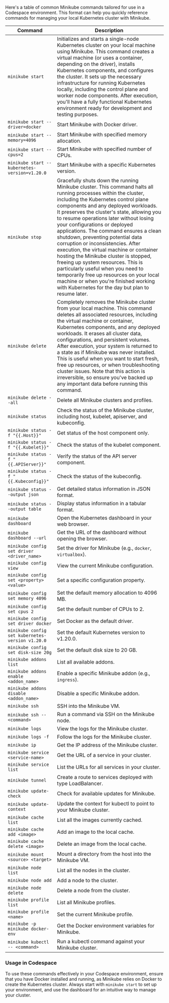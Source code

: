 Here's a table of common Minikube commands tailored for use in a Codespace environment. This format can help you quickly reference commands for managing your local Kubernetes cluster with Minikube.

| **Command**                          | **Description**                                             |
|--------------------------------------|-------------------------------------------------------------|
| `minikube start`                    | Initializes and starts a single-node Kubernetes cluster on your local machine using Minikube. This command creates a virtual machine (or uses a container, depending on the driver), installs Kubernetes components, and configures the cluster. It sets up the necessary infrastructure for running Kubernetes locally, including the control plane and worker node components. After execution, you'll have a fully functional Kubernetes environment ready for development and testing purposes. |
| `minikube start --driver=docker`    | Start Minikube with Docker driver.                          |
| `minikube start --memory=4096`      | Start Minikube with specified memory allocation.            |
| `minikube start --cpus=2`           | Start Minikube with specified number of CPUs.               |
| `minikube start --kubernetes-version=v1.20.0` | Start Minikube with a specific Kubernetes version. |
| `minikube stop`                     | Gracefully shuts down the running Minikube cluster. This command halts all running processes within the cluster, including the Kubernetes control plane components and any deployed workloads. It preserves the cluster's state, allowing you to resume operations later without losing your configurations or deployed applications. The command ensures a clean shutdown, preventing potential data corruption or inconsistencies. After execution, the virtual machine or container hosting the Minikube cluster is stopped, freeing up system resources. This is particularly useful when you need to temporarily free up resources on your local machine or when you're finished working with Kubernetes for the day but plan to resume later. |
| `minikube delete`                   | Completely removes the Minikube cluster from your local machine. This command deletes all associated resources, including the virtual machine or container, Kubernetes components, and any deployed workloads. It erases all cluster data, configurations, and persistent volumes. After execution, your system is returned to a state as if Minikube was never installed. This is useful when you want to start fresh, free up resources, or when troubleshooting cluster issues. Note that this action is irreversible, so ensure you've backed up any important data before running this command. |
| `minikube delete --all`             | Delete all Minikube clusters and profiles.                  |
| `minikube status`                   | Check the status of the Minikube cluster, including host, kubelet, apiserver, and kubeconfig. |
| `minikube status -f "{{.Host}}"`      | Get status of the host component only.                      |
| `minikube status -f "{{.Kubelet}}"`   | Check the status of the kubelet component.                  |
| `minikube status -f "{{.APIServer}}"` | Verify the status of the API server component.              |
| `minikube status -f "{{.Kubeconfig}}"` | Check the status of the kubeconfig.                        |
| `minikube status --output json`     | Get detailed status information in JSON format.             |
| `minikube status --output table`    | Display status information in a tabular format.             |
| `minikube dashboard`                | Open the Kubernetes dashboard in your web browser.          |
| `minikube dashboard --url`          | Get the URL of the dashboard without opening the browser.   |
| `minikube config set driver <driver_name>` | Set the driver for Minikube (e.g., `docker`, `virtualbox`). |
| `minikube config view`              | View the current Minikube configuration.                    |
| `minikube config set <property> <value>` | Set a specific configuration property.                 |
| `minikube config set memory 4096`        | Set the default memory allocation to 4096 MB.          |
| `minikube config set cpus 2`             | Set the default number of CPUs to 2.                   |
| `minikube config set driver docker`      | Set Docker as the default driver.                      |
| `minikube config set kubernetes-version v1.20.0` | Set the default Kubernetes version to v1.20.0. |
| `minikube config set disk-size 20g`      | Set the default disk size to 20 GB.                    |
| `minikube addons list`              | List all available addons.                                  |
| `minikube addons enable <addon_name>` | Enable a specific Minikube addon (e.g., `ingress`).       |
| `minikube addons disable <addon_name>` | Disable a specific Minikube addon.                       |
| `minikube ssh`                      | SSH into the Minikube VM.                                   |
| `minikube ssh -- <command>`         | Run a command via SSH on the Minikube node.                 |
| `minikube logs`                     | View the logs for the Minikube cluster.                     |
| `minikube logs -f`                  | Follow the logs for the Minikube cluster.                   |
| `minikube ip`                       | Get the IP address of the Minikube cluster.                 |
| `minikube service <service-name>`   | Get the URL of a service in your cluster.                   |
| `minikube service list`             | List the URLs for all services in your cluster.             |
| `minikube tunnel`                   | Create a route to services deployed with type LoadBalancer. |
| `minikube update-check`             | Check for available updates for Minikube.                   |
| `minikube update-context`           | Update the context for kubectl to point to your Minikube cluster. |
| `minikube cache list`               | List all the images currently cached.                       |
| `minikube cache add <image>`        | Add an image to the local cache.                            |
| `minikube cache delete <image>`     | Delete an image from the local cache.                       |
| `minikube mount <source> <target>`  | Mount a directory from the host into the Minikube VM.       |
| `minikube node list`                | List all the nodes in the cluster.                          |
| `minikube node add`                 | Add a node to the cluster.                                  |
| `minikube node delete`              | Delete a node from the cluster.                             |
| `minikube profile list`             | List all Minikube profiles.                                 |
| `minikube profile <name>`           | Set the current Minikube profile.                           |
| `minikube -p minikube docker-env`   | Get the Docker environment variables for Minikube.          |
| `minikube kubectl -- <command>`     | Run a kubectl command against your Minikube cluster.        |


### Usage in Codespace

To use these commands effectively in your Codespace environment, ensure that you have Docker installed and running, as Minikube relies on Docker to create the Kubernetes cluster. Always start with `minikube start` to set up your environment, and use the dashboard for an intuitive way to manage your cluster.
